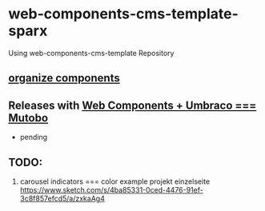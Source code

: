 # web-components-cms-template-sparx
Using web-components-cms-template Repository

## [organize components](https://wiki.migros.net/display/OCC/Web+Components+CMS+Template)

## Releases with [Web Components + Umbraco === Mutobo](http://mutobo.ch/)

- pending

## TODO:

1. carousel indicators === color example projekt einzelseite https://www.sketch.com/s/4ba85331-0ced-4476-91ef-3c8f857efcd5/a/zxkaAg4
